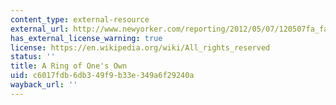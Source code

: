 ```yaml
---
content_type: external-resource
external_url: http://www.newyorker.com/reporting/2012/05/07/120507fa_fact_levy
has_external_license_warning: true
license: https://en.wikipedia.org/wiki/All_rights_reserved
status: ''
title: A Ring of One's Own
uid: c6017fdb-6db3-49f9-b33e-349a6f29240a
wayback_url: ''
---
```

